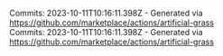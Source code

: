 Commits: 2023-10-11T10:16:11.398Z - Generated via https://github.com/marketplace/actions/artificial-grass
<br>
Commits: 2023-10-11T10:16:11.398Z - Generated via https://github.com/marketplace/actions/artificial-grass
<br>
